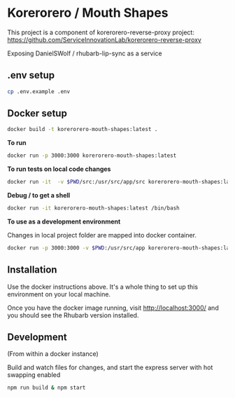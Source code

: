 # Korerorero / Mouth Shapes

This project is a component of korerorero-reverse-proxy project: <https://github.com/ServiceInnovationLab/korerorero-reverse-proxy>

Exposing DanielSWolf / rhubarb-lip-sync as a service

## .env setup

```bash
cp .env.example .env
```

## Docker setup

```bash
docker build -t korerorero-mouth-shapes:latest .
```

__To run__

```bash
docker run -p 3000:3000 korerorero-mouth-shapes:latest
```

__To run tests on local code changes__

```bash
docker run -it  -v $PWD/src:/usr/src/app/src korerorero-mouth-shapes:latest /usr/bin/npm test
```

__Debug / to get a shell__

```bash
docker run -it korerorero-mouth-shapes:latest /bin/bash
```

__To use as a development environment__

Changes in local project folder are mapped into docker container.

```bash
docker run -p 3000:3000 -v $PWD:/usr/src/app korerorero-mouth-shapes:latest
```

## Installation

Use the docker instructions above. It's a whole thing to set up this environment on your local machine.

Once you have the docker image running, visit <http://localhost:3000/> and you should see the Rhubarb version installed.

## Development

(From within a docker instance)

Build and watch files for changes, and start the express server with hot swapping enabled

```bash
npm run build & npm start
```
